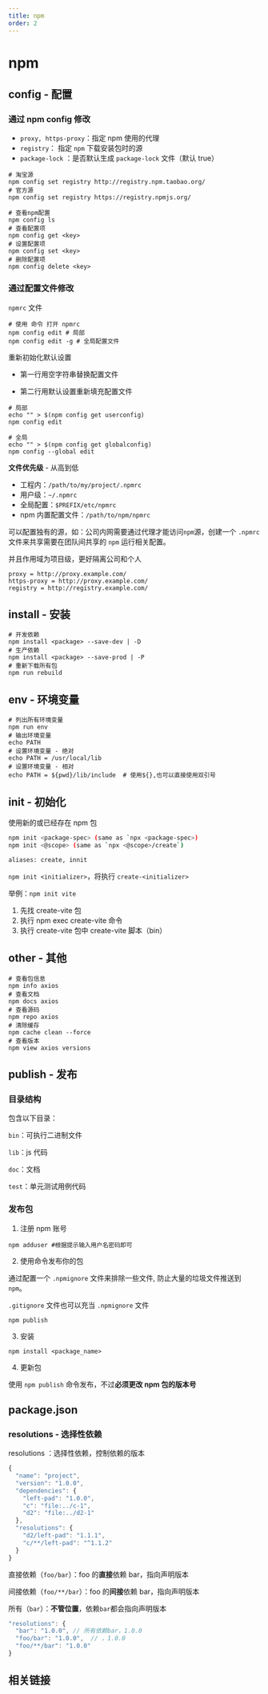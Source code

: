 ```yaml
---
title: npm
order: 2
---
```


# npm

## config - 配置

### 通过 npm config 修改

- `proxy, https-proxy`：指定 npm 使用的代理
- `registry`： 指定 `npm` 下载安装包时的源
- `package-lock` ：是否默认生成 `package-lock` 文件（默认 true）

```shell
# 淘宝源
npm config set registry http://registry.npm.taobao.org/
# 官方源
npm config set registry https://registry.npmjs.org/
```

```shell
# 查看npm配置
npm config ls
# 查看配置项
npm config get <key>
# 设置配置项
npm config set <key>
# 删除配置项
npm config delete <key>
```

### 通过配置文件修改

`npmrc` 文件

```shell
# 使用 命令 打开 npmrc
npm config edit # 局部
npm config edit -g # 全局配置文件
```

重新初始化默认设置

- 第一行用空字符串替换配置文件

- 第二行用默认设置重新填充配置文件

```shell
# 局部
echo "" > $(npm config get userconfig)
npm config edit

# 全局
echo "" > $(npm config get globalconfig)
npm config --global edit
```

**文件优先级** - 从高到低

- 工程内：`/path/to/my/project/.npmrc`
- 用户级：`~/.npmrc`
- 全局配置：`$PREFIX/etc/npmrc`
- npm 内置配置文件：`/path/to/npm/npmrc`

可以配置独有的源，如：公司内网需要通过代理才能访问`npm`源，创建一个 `.npmrc` 文件来共享需要在团队间共享的 `npm` 运行相关配置。

并且作用域为项目级，更好隔离公司和个人

```shell
proxy = http://proxy.example.com/
https-proxy = http://proxy.example.com/
registry = http://registry.example.com/
```

## install - 安装

```shell
# 开发依赖
npm install <package> --save-dev | -D
# 生产依赖
npm install <package> --save-prod | -P
# 重新下载所有包
npm run rebuild
```

## env - 环境变量

```shell
# 列出所有环境变量
npm run env
# 输出环境变量
echo PATH
# 设置环境变量 - 绝对
echo PATH = /usr/local/lib
# 设置环境变量 - 相对
echo PATH = ${pwd}/lib/include  # 使用${},也可以直接使用双引号
```

## init - 初始化

使用新的或已经存在 npm 包

```bash
npm init <package-spec> (same as `npx <package-spec>)
npm init <@scope> (same as `npx <@scope>/create`)

aliases: create, innit
```

`npm init <initializer>`，将执行 `create-<initializer>`

举例：`npm init vite`

1. 先找 create-vite 包
2. 执行 npm exec create-vite 命令
3. 执行 create-vite 包中 create-vite 脚本（bin）

## other - 其他

```shell
# 查看包信息
npm info axios
# 查看文档
npm docs axios
# 查看源码
npm repo axios
# 清除缓存
npm cache clean --force
# 查看版本
npm view axios versions
```

## publish - 发布

### 目录结构

包含以下目录：

`bin`：可执行二进制文件

`lib`：js 代码

`doc`：文档

`test`：单元测试用例代码

### 发布包

1. 注册 npm 账号

```shell
npm adduser #根据提示输入用户名密码即可
```

2. 使用命令发布你的包

通过配置一个 `.npmignore` 文件来排除一些文件, 防止大量的垃圾文件推送到 `npm`。

`.gitignore` 文件也可以充当 `.npmignore` 文件

```shell
npm publish
```

3. 安装

```shell
npm install <package_name>
```

4. 更新包

使用 `npm publish` 命令发布，不过**必须更改 npm 包的版本号**

## package.json

### resolutions - 选择性依赖

resolutions ：选择性依赖，控制依赖的版本

```js
{
  "name": "project",
  "version": "1.0.0",
  "dependencies": {
    "left-pad": "1.0.0",
    "c": "file:../c-1",
    "d2": "file:../d2-1"
  },
  "resolutions": {
    "d2/left-pad": "1.1.1",
    "c/**/left-pad": "^1.1.2"
  }
}
```

直接依赖（`foo/bar`）：foo 的**直接**依赖 bar，指向声明版本

间接依赖（`foo/**/bar`）：foo 的**间接**依赖 bar，指向声明版本

所有（`bar`）：**不管位置**，依赖`bar`都会指向声明版本

```js
"resolutions": {
  "bar": "1.0.0", // 所有依赖bar，1.0.0
  "foo/bar": "1.0.0",  // ，1.0.0
  "foo/**/bar": "1.0.0"
}
```

## 相关链接
